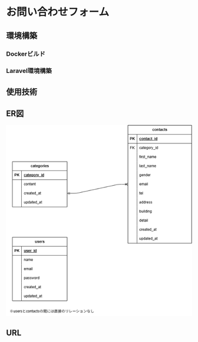 # お問い合わせフォーム

## 環境構築

### Dockerビルド




### Laravel環境構築








## 使用技術




## ER図

![ER図はこちら (test.drawio)](test.png)


## URL
